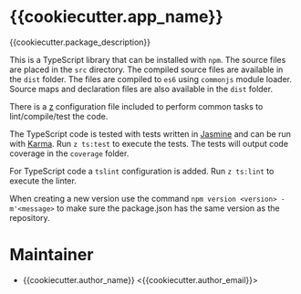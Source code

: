 # {{cookiecutter.app_name}}

{{cookiecutter.package_description}}

This is a TypeScript library that can be installed with `npm`.
The source files are placed in the `src` directory. The compiled source files are 
available in the `dist` folder. The files are compiled to `es6` using `commonjs` module loader. Source maps and 
declaration files are also available in the `dist` folder.

There is a [z](https://github.com/zicht/z-installer) configuration file included to perform common tasks to 
lint/compile/test the code. 

The TypeScript code is tested with tests written in [Jasmine](https://jasmine.github.io/) and can be run with 
[Karma](https://karma-runner.github.io/). Run `z ts:test` to execute the tests.
The tests will output code coverage in the `coverage` folder.

For TypeScript code a `tslint` configuration is added. Run `z ts:lint` to execute the linter.

When creating a new version use the command `npm version <version> -m'<message>` to make sure the package.json has the 
same version as the repository.

# Maintainer

- {{cookiecutter.author_name}} <{{cookiecutter.author_email}}>
